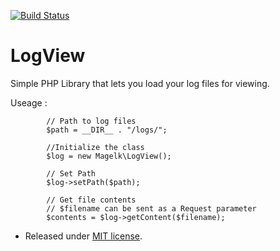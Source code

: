 [![Build Status](https://travis-ci.org/gayanhewa/LogView.svg?branch=master)](https://travis-ci.org/gayanhewa/LogView)

LogView
========

Simple PHP Library that lets you load your log files for viewing.

Useage :

~~~
        // Path to log files
        $path = __DIR__ . "/logs/";
        
        //Initialize the class
        $log = new Magelk\LogView();
        
        // Set Path
        $log->setPath($path);
        
        // Get file contents
        // $filename can be sent as a Request parameter 
        $contents = $log->getContent($filename);
~~~

 - Released under [MIT license](License.md).
